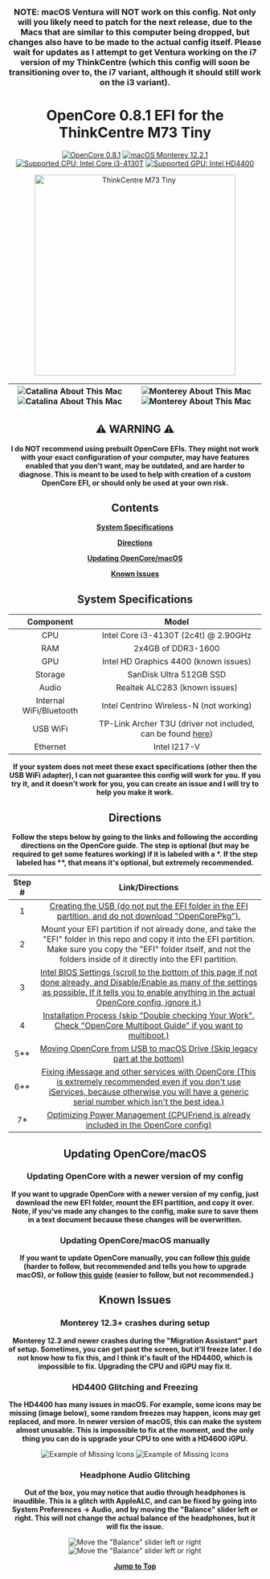 <div align="center">
  
  ### NOTE: macOS Ventura will NOT work on this config. Not only will you likely need to patch for the next release, due to the Macs that are similar to this computer being dropped, but changes also have to be made to the actual config itself. Please wait for updates as I attempt to get Ventura working on the i7 version of my ThinkCentre (which this config will soon be transitioning over to, the i7 variant, although it should still work on the i3 variant).
  
  # OpenCore 0.8.1 EFI for the ThinkCentre M73 Tiny
  
  [![OpenCore 0.8.1](https://img.shields.io/badge/OpenCore-0.8.1-15b8d7)](https://github.com/acidanthera/OpenCorePkg)
  [![macOS Monterey 12.2.1](https://img.shields.io/badge/macOS-Monterey%2012.2.1-blueviolet)](https://apple.com/macos/monterey)
  [![Supported CPU: Intel Core i3-4130T](https://img.shields.io/badge/Supported%20CPU-Core%20i3--4130T-blue)](https://ark.intel.com/content/www/us/en/ark/products/77481/intel-core-i34130t-processor-3m-cache-2-90-ghz.html)
  [![Supported GPU: Intel HD4400](https://img.shields.io/badge/Supported%20GPU-HD4400-blue)](https://ark.intel.com/content/www/us/en/ark/products/graphics/81497/intel-hd-graphics-4400.html)

  <img src="https://github.com/UHDbits/M73-Tiny-OpenCore/raw/main/Images/ThinkCentre.png" alt="ThinkCentre M73 Tiny" width="400px"/>
  
  | ![Catalina About This Mac](/Images/About%20This%20Mac/DarkCatalinaAboutThisMac.png#gh-dark-mode-only) ![Catalina About This Mac](Images/About%20This%20Mac/LightCatalinaAboutThisMac.png#gh-light-mode-only) | ![Monterey About This Mac](/Images/About%20This%20Mac/DarkMontereyAboutThisMac.png#gh-dark-mode-only) ![Monterey About This Mac](/Images/About%20This%20Mac/LightMontereyAboutThisMac.png#gh-light-mode-only) |
  | ----------------------------------------- | ----------------------------------------- |
  
  ## ⚠️ WARNING ⚠️
  
  **I do NOT recommend using prebuilt OpenCore EFIs. They might not work with your exact configuration of your computer, may have features enabled that you don't want, may be outdated, and are harder to diagnose. This is meant to be used to help with creation of a custom OpenCore EFI, or should only be used at your own risk.**
  
  ## Contents
  
  [**System Specifications**](#system-specifications)

  [**Directions**](#directions)

  [**Updating OpenCore/macOS**](#updating-opencoremacos)

  [**Known Issues**](#known-issues)
  
  ## System Specifications
  
  | Component | Model |
  | :-: | :-: |
  | CPU | Intel Core i3-4130T (2c4t) @ 2.90GHz |
  | RAM | 2x4GB of DDR3-1600 |
  | GPU | Intel HD Graphics 4400 (known issues) |
  | Storage | SanDisk Ultra 512GB SSD |
  | Audio | Realtek ALC283 (known issues) |
  | Internal WiFi/Bluetooth | Intel Centrino Wireless-N (not working) |
  | USB WiFi | TP-Link Archer T3U (driver not included, can be found [here](https://github.com/chris1111/Wireless-USB-OC-Big-Sur-Adapter)) |
  | Ethernet | Intel I217-V |
  
  **If your system does not meet these exact specifications (other then the USB WiFi adapter), I can not guarantee this config will work for you. If you try it, and it doesn't work for you, you can create an issue and I will try to help you make it work.**

  ## Directions
  
  **Follow the steps below by going to the links and following the according directions on the OpenCore guide. The step is optional (but may be required to get some features working) if it is labeled with a &#42;. If the step labeled has &#42;&#42;, that means it's optional, but extremely recommended.**

  | Step # | Link/Directions |
  | :-: | :-: |
  | 1 | [Creating the USB (do not put the EFI folder in the EFI partition, and do not download "OpenCorePkg").](https://dortania.github.io/OpenCore-Install-Guide/installer-guide/#making-the-installer) |
  | 2 | Mount your EFI partition if not already done, and take the "EFI" folder in this repo and copy it into the EFI partition. Make sure you copy the "EFI" folder itself, and not the folders inside of it directly into the EFI partition.
  | 3 | [Intel BIOS Settings (scroll to the bottom of this page if not done already, and Disable/Enable as many of the settings as possible. If it tells you to enable anything in the actual OpenCore config, ignore it.)](https://dortania.github.io/OpenCore-Install-Guide/config.plist/haswell.html#intel-bios-settings)
  | 4 | [Installation Process (skip "Double checking Your Work". Check "OpenCore Multiboot Guide" if you want to multiboot.)](https://dortania.github.io/OpenCore-Install-Guide/installation/installation-process.html)
  | 5** | [Moving OpenCore from USB to macOS Drive (Skip legacy part at the bottom)](https://dortania.github.io/OpenCore-Post-Install/universal/oc2hdd.html)
  | 6** | [Fixing iMessage and other services with OpenCore (This is extremely recommended even if you don't use iServices, because otherwise you will have a generic serial number which isn't the best idea.)](https://dortania.github.io/OpenCore-Post-Install/universal/iservices.html)
  | 7* | [Optimizing Power Management (CPUFriend is already included in the OpenCore config)](https://dortania.github.io/OpenCore-Post-Install/universal/pm.html)

  ## Updating OpenCore/macOS
  
  ### Updating OpenCore with a newer version of my config
  **If you want to upgrade OpenCore with a newer version of my config, just download the new EFI folder, mount the EFI partition, and copy it over. Note, if you've made any changes to the config, make sure to save them in a text document because these changes will be overwritten.**

  ### Updating OpenCore/macOS manually
  **If you want to update OpenCore manually, you can follow [this guide](https://dortania.github.io/OpenCore-Post-Install/universal/update.html#updating-opencore) (harder to follow, but recommended and tells you how to upgrade macOS), or follow [this guide](https://www.insanelymac.com/forum/topic/347035-guide-updating-and-maintaining-opencore-new-method/) (easier to follow, but not recommended.)**

  ## Known Issues

  ### Monterey 12.3+ crashes during setup
  **Monterey 12.3 and newer crashes during the "Migration Assistant" part of setup. Sometimes, you can get past the screen, but it'll freeze later. I do not know how to fix this, and I think it's fault of the HD4400, which is impossible to fix. Upgrading the CPU and iGPU may fix it.**

  ### HD4400 Glitching and Freezing
  **The HD4400 has many issues in macOS. For example, some icons may be missing (image below), some random freezes may happen, icons may get replaced, and more. In newer version of macOS, this can make the system almost unusable. This is impossible to fix at the moment, and the only thing you can do is upgrade your CPU to one with a HD4600 iGPU.**

  ![Example of Missing Icons](/Images/Missing%20Icons/DarkMissingIcons.png#gh-dark-mode-only) ![Example of Missing Icons](Images/Missing%20Icons/LightMissingIcons.png#gh-light-mode-only)

  ### Headphone Audio Glitching
  **Out of the box, you may notice that audio through headphones is inaudible. This is a glitch with AppleALC, and can be fixed by going into System Preferences -> Audio, and by moving the "Balance" slider left or right. This will not change the actual balance of the headphones, but it will fix the issue.**

  ![Move the "Balance" slider left or right](/Images/Headphones%20Fix/DarkHeadphonesFix.png#gh-dark-mode-only) ![Move the "Balance" slider left or right](/Images/Headphones%20Fix/LightHeadphonesFix.png#gh-light-mode-only)
  
  [**Jump to Top**](#opencore-081-efi-for-the-thinkcentre-m73-tiny)

</div>
